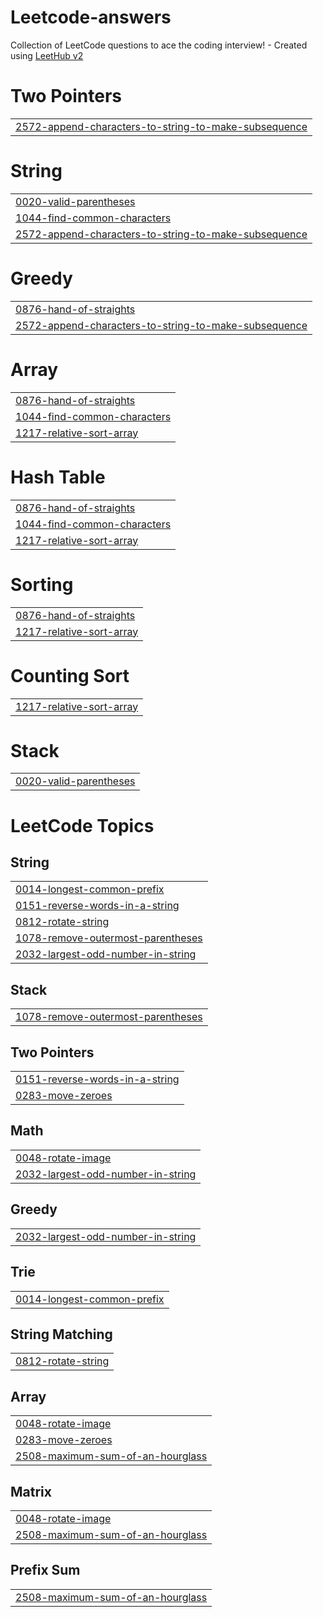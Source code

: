 # Leetcode-answers
Collection of LeetCode questions to ace the coding interview! - Created using [LeetHub v2](https://github.com/arunbhardwaj/LeetHub-2.0)


# Two Pointers
|  |
| ------- |
| [2572-append-characters-to-string-to-make-subsequence](https://github.com/vishnu-018/Leetcode-answers/tree/master/2572-append-characters-to-string-to-make-subsequence) |
# String
|  |
| ------- |
| [0020-valid-parentheses](https://github.com/vishnu-018/Leetcode-answers/tree/master/0020-valid-parentheses) |
| [1044-find-common-characters](https://github.com/vishnu-018/Leetcode-answers/tree/master/1044-find-common-characters) |
| [2572-append-characters-to-string-to-make-subsequence](https://github.com/vishnu-018/Leetcode-answers/tree/master/2572-append-characters-to-string-to-make-subsequence) |
# Greedy
|  |
| ------- |
| [0876-hand-of-straights](https://github.com/vishnu-018/Leetcode-answers/tree/master/0876-hand-of-straights) |
| [2572-append-characters-to-string-to-make-subsequence](https://github.com/vishnu-018/Leetcode-answers/tree/master/2572-append-characters-to-string-to-make-subsequence) |
# Array
|  |
| ------- |
| [0876-hand-of-straights](https://github.com/vishnu-018/Leetcode-answers/tree/master/0876-hand-of-straights) |
| [1044-find-common-characters](https://github.com/vishnu-018/Leetcode-answers/tree/master/1044-find-common-characters) |
| [1217-relative-sort-array](https://github.com/vishnu-018/Leetcode-answers/tree/master/1217-relative-sort-array) |
# Hash Table
|  |
| ------- |
| [0876-hand-of-straights](https://github.com/vishnu-018/Leetcode-answers/tree/master/0876-hand-of-straights) |
| [1044-find-common-characters](https://github.com/vishnu-018/Leetcode-answers/tree/master/1044-find-common-characters) |
| [1217-relative-sort-array](https://github.com/vishnu-018/Leetcode-answers/tree/master/1217-relative-sort-array) |
# Sorting
|  |
| ------- |
| [0876-hand-of-straights](https://github.com/vishnu-018/Leetcode-answers/tree/master/0876-hand-of-straights) |
| [1217-relative-sort-array](https://github.com/vishnu-018/Leetcode-answers/tree/master/1217-relative-sort-array) |
# Counting Sort
|  |
| ------- |
| [1217-relative-sort-array](https://github.com/vishnu-018/Leetcode-answers/tree/master/1217-relative-sort-array) |
# Stack
|  |
| ------- |
| [0020-valid-parentheses](https://github.com/vishnu-018/Leetcode-answers/tree/master/0020-valid-parentheses) |
<!---LeetCode Topics Start-->
# LeetCode Topics
## String
|  |
| ------- |
| [0014-longest-common-prefix](https://github.com/vishnu-018/Leetcode-answers/tree/master/0014-longest-common-prefix) |
| [0151-reverse-words-in-a-string](https://github.com/vishnu-018/Leetcode-answers/tree/master/0151-reverse-words-in-a-string) |
| [0812-rotate-string](https://github.com/vishnu-018/Leetcode-answers/tree/master/0812-rotate-string) |
| [1078-remove-outermost-parentheses](https://github.com/vishnu-018/Leetcode-answers/tree/master/1078-remove-outermost-parentheses) |
| [2032-largest-odd-number-in-string](https://github.com/vishnu-018/Leetcode-answers/tree/master/2032-largest-odd-number-in-string) |
## Stack
|  |
| ------- |
| [1078-remove-outermost-parentheses](https://github.com/vishnu-018/Leetcode-answers/tree/master/1078-remove-outermost-parentheses) |
## Two Pointers
|  |
| ------- |
| [0151-reverse-words-in-a-string](https://github.com/vishnu-018/Leetcode-answers/tree/master/0151-reverse-words-in-a-string) |
| [0283-move-zeroes](https://github.com/vishnu-018/Leetcode-answers/tree/master/0283-move-zeroes) |
## Math
|  |
| ------- |
| [0048-rotate-image](https://github.com/vishnu-018/Leetcode-answers/tree/master/0048-rotate-image) |
| [2032-largest-odd-number-in-string](https://github.com/vishnu-018/Leetcode-answers/tree/master/2032-largest-odd-number-in-string) |
## Greedy
|  |
| ------- |
| [2032-largest-odd-number-in-string](https://github.com/vishnu-018/Leetcode-answers/tree/master/2032-largest-odd-number-in-string) |
## Trie
|  |
| ------- |
| [0014-longest-common-prefix](https://github.com/vishnu-018/Leetcode-answers/tree/master/0014-longest-common-prefix) |
## String Matching
|  |
| ------- |
| [0812-rotate-string](https://github.com/vishnu-018/Leetcode-answers/tree/master/0812-rotate-string) |
## Array
|  |
| ------- |
| [0048-rotate-image](https://github.com/vishnu-018/Leetcode-answers/tree/master/0048-rotate-image) |
| [0283-move-zeroes](https://github.com/vishnu-018/Leetcode-answers/tree/master/0283-move-zeroes) |
| [2508-maximum-sum-of-an-hourglass](https://github.com/vishnu-018/Leetcode-answers/tree/master/2508-maximum-sum-of-an-hourglass) |
## Matrix
|  |
| ------- |
| [0048-rotate-image](https://github.com/vishnu-018/Leetcode-answers/tree/master/0048-rotate-image) |
| [2508-maximum-sum-of-an-hourglass](https://github.com/vishnu-018/Leetcode-answers/tree/master/2508-maximum-sum-of-an-hourglass) |
## Prefix Sum
|  |
| ------- |
| [2508-maximum-sum-of-an-hourglass](https://github.com/vishnu-018/Leetcode-answers/tree/master/2508-maximum-sum-of-an-hourglass) |
<!---LeetCode Topics End-->